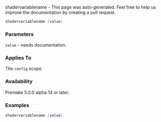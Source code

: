 shadervariablename - This page was auto-generated. Feel free to help us improve the documentation by creating a pull request.

```lua
shadervariablename (value)
```

### Parameters ###

`value` - needs documentation.

### Applies To ###

The `config` scope.

### Availability ###

Premake 5.0.0 alpha 14 or later.

### Examples ###

```lua
shadervariablename (value)
```

